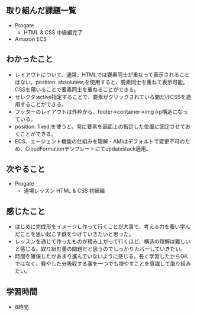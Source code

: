 ## 取り組んだ課題一覧
- Progate
  - HTML & CSS 中級編完了
- Amazon ECS
## わかったこと
- レイアウトについて、通常、HTMLでは要素同士が重なって表示されることはない。position: absolutew;を使用すると、要素同士を重ねて表示可能。CSSを用いることで要素同士を重ねることができる。
- セレクタ:active指定することで、要素がクリックされている間だけCSSを適用することができる。
- フッターのレイアウトは外枠から、footer→container→img→p構造になっている。
- position: fixed;を使うと、常に要素を画面上の指定した位置に固定させておくことができる。
- ECS、エージェント機能の仕組みを理解・AMIはデフォルトで変更不可のため、CloudFormationテンプレートにてupdatestack適用。
## 次やること
- Progate
  - 道場レッスン HTML & CSS 初級編
## 感じたこと
- はじめに完成形をイメージし作って行くことが大事で、考える力を養い学んだことを思い起こす癖をつけていきたいと思った。
- レッスンを通じて作ったものが積み上がって行くほど、構造の理解は難しいと感じる。取り組む量の問題だと思うのでしっかりカバーしていきたい。
- 時間を確保したがあまり進んでいないように感じる。長く学習したからOKではなく、費やした分吸収する事を一つでも増やすことを意識して取り組みたい。
## 学習時間
- 8時間
